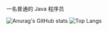 
一名普通的 Java 程序员

![Anurag's GitHub stats](https://github-readme-stats.vercel.app/api?username=cxhello&hide_title=true&show_icons=true)
![Top Langs](https://github-readme-stats.vercel.app/api/top-langs/?username=cxhello&layout=compact)
